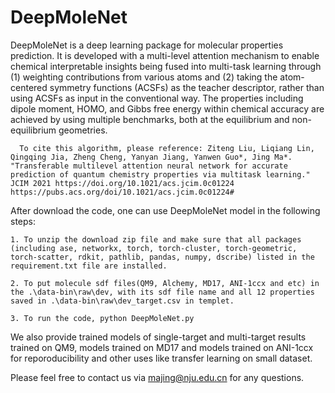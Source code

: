 # DeepMoleNet


  DeepMoleNet is a deep learning package for molecular properties prediction. It is developed with a multi-level attention mechanism to enable chemical interpretable insights being fused into multi-task learning through (1) weighting contributions from various atoms and (2) taking the atom-centered symmetry functions (ACSFs) as the teacher descriptor, rather than using ACSFs as input in the conventional way. The properties including dipole moment, HOMO, and Gibbs free energy within chemical accuracy are achieved by using multiple benchmarks, both at the equilibrium and non-equilibrium geometries.

      To cite this algorithm, please reference: Ziteng Liu, Liqiang Lin, Qingqing Jia, Zheng Cheng, Yanyan Jiang, Yanwen Guo*, Jing Ma*. "Transferable multilevel attention neural network for accurate prediction of quantum chemistry properties via multitask learning." JCIM 2021 https://doi.org/10.1021/acs.jcim.0c01224   https://pubs.acs.org/doi/10.1021/acs.jcim.0c01224#
      
After download the code, one can use DeepMoleNet model in the following steps:

    1. To unzip the download zip file and make sure that all packages (including ase, networkx, torch, torch-cluster, torch-geometric, torch-scatter, rdkit, pathlib, pandas, numpy, dscribe) listed in the requirement.txt file are installed.
    
    2. To put molecule sdf files(QM9, Alchemy, MD17, ANI-1ccx and etc) in the .\data-bin\raw\dev, with its sdf file name and all 12 properties saved in .\data-bin\raw\dev_target.csv in templet.
    
    3. To run the code, python DeepMoleNet.py


We also provide trained models of single-target and multi-target results trained on QM9, models trained on MD17 and models trained on ANI-1ccx for reporoducibility and other uses like transfer learning on small dataset.

Please feel free to contact us via majing@nju.edu.cn for any questions.
